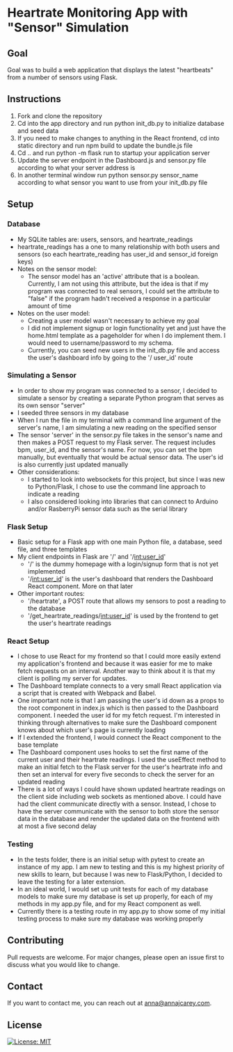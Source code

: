# Heartrate Monitoring App with "Sensor" Simulation

## Goal
Goal was to build a web application that displays the latest "heartbeats" from a number of sensors using Flask.

## Instructions
1. Fork and clone the repository
2. Cd into the app directory and run python init_db.py to initialize database and seed data
4. If you need to make changes to anything in the React frontend, cd into static directory and run npm build to update the bundle.js file
5. Cd .. and run python -m flask run to startup your application server
6. Update the server endpoint in the Dashboard.js and sensor.py file according to what your server address is
7. In another terminal window run python sensor.py sensor_name according to what sensor you want to use from your init_db.py file

## Setup

### Database
* My SQLite tables are: users, sensors, and heartrate_readings
* heartrate_readings has a one to many relationship with both users and sensors (so each heartrate_reading has user_id and sensor_id foreign keys)
* Notes on the sensor model:
    * The sensor model has an 'active' attribute that is a boolean. Currently, I am not using this attribute, but the idea is that if my program was connected to real sensors, I could set the attribute to "false" if the program hadn't received a response in a particular amount of time
* Notes on the user model:
    * Creating a user model wasn't necessary to achieve my goal
    * I did not implement signup or login functionality yet and just have the home.html template as a pageholder for when I do implement them. I would need to username/password to my schema.
    * Currently, you can seed new users in the init_db.py file and access the user's dashboard info by going to the '/<int> user_id' route

### Simulating a Sensor
* In order to show my program was connected to a sensor, I decided to simulate a sensor by creating a separate Python program that serves as its own sensor "server"
* I seeded three sensors in my database
* When I run the file in my terminal with a command line argument of the server's name, I am simulating a new reading on the specified sensor
* The sensor 'server' in the sensor.py file takes in the sensor's name and then makes a POST request to my Flask server. The request includes bpm, user_id, and the sensor's name. For now, you can set the bpm manually, but eventually that would be actual sensor data. The user's id is also currently just updated manually
* Other considerations:
    * I started to look into websockets for this project, but since I was new to Python/Flask, I chose to use the command line approach to indicate a reading
    * I also considered looking into libraries that can connect to Arduino and/or RasberryPi sensor data such as the serial library

### Flask Setup
* Basic setup for a Flask app with one main Python file, a database, seed file, and three templates
* My client endpoints in Flask are '/' and '/<int:user_id>'
    * '/' is the dummy homepage with a login/signup form that is not yet implemented
    * '/<int:user_id>' is the user's dashboard that renders the Dashboard React component. More on that later
* Other important routes:
    * '/heartrate', a POST route that allows my sensors to post a reading to the database
    * '/get_heartrate_readings/<int:user_id>' is used by the frontend to get the user's heartrate readings

### React Setup
* I chose to use React for my frontend so that I could more easily extend my application's frontend and because it was easier for me to make fetch requests on an interval. Another way to think about it is that my client is polling my server for updates.
* The Dashboard template connects to a very small React application via a script that is created with Webpack and Babel. 
* One important note is that I am passing the user's id down as a props to the root component in index.js which is then passed to the Dashboard component. I needed the user id for my fetch request. I'm interested in thinking through alternatives to make sure the Dashboard component knows about which user's page is currently loading
* If I extended the frontend, I would connect the React component to the base template
* The Dashboard component uses hooks to set the first name of the current user and their heartrate readings. I used the useEffect method to make an initial fetch to the Flask server for the user's heartrate info and then set an interval for every five seconds to check the server for an updated reading
* There is a lot of ways I could have shown updated heartrate readings on the client side including web sockets as mentioned above. I could have had the client communicate directly with a sensor. Instead, I chose to have the server communicate with the sensor to both store the sensor data in the database and render the updated data on the frontend with at most a five second delay


### Testing
* In the tests folder, there is an initial setup with pytest to create an instance of my app. I am new to testing and this is my highest priority of new skills to learn, but because I was new to Flask/Python, I decided to leave the testing for a later extension.
* In an ideal world, I would set up unit tests for each of my database models to make sure my database is set up properly, for each of my methods in my app.py file, and for my React component as well.
* Currently there is a testing route in my app.py to show some of my initial testing process to make sure my database was working properly

## Contributing
Pull requests are welcome. For major changes, please open an issue first to discuss what you would like to change.

## Contact
If you want to contact me, you can reach out at anna@annajcarey.com.

## License
[![License: MIT](https://img.shields.io/badge/License-MIT-yellow.svg)](https://opensource.org/licenses/MIT)